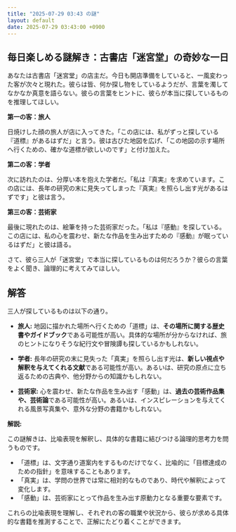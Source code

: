 ```yaml
---
title: "2025-07-29 03:43 の謎"
layout: default
date: 2025-07-29 03:43:00 +0900
---
```

## 毎日楽しめる謎解き：古書店「迷宮堂」の奇妙な一日

あなたは古書店「迷宮堂」の店主だ。今日も開店準備をしていると、一風変わった客が次々と現れた。彼らは皆、何か探し物をしているようだが、言葉を濁してなかなか真意を語らない。彼らの言葉をヒントに、彼らが本当に探しているものを推理してほしい。

**第一の客：旅人**

日焼けした顔の旅人が店に入ってきた。「この店には、私がずっと探している『道標』があるはずだ」と言う。彼は古びた地図を広げ、「この地図の示す場所へ行くための、確かな道標が欲しいのです」と付け加えた。

**第二の客：学者**

次に訪れたのは、分厚い本を抱えた学者だ。「私は『真実』を求めています。この店には、長年の研究の末に見失ってしまった『真実』を照らし出す光があるはずです」と彼は言う。

**第三の客：芸術家**

最後に現れたのは、絵筆を持った芸術家だった。「私は『感動』を探している。この店には、私の心を震わせ、新たな作品を生み出すための『感動』が眠っているはずだ」と彼は語る。

さて、彼ら三人が「迷宮堂」で本当に探しているものは何だろうか？彼らの言葉をよく聞き、論理的に考えてみてほしい。

## 解答

三人が探しているものは以下の通り。

*   **旅人:** 地図に描かれた場所へ行くための「道標」は、**その場所に関する歴史書やガイドブック**である可能性が高い。具体的な場所が分からなければ、旅のヒントになりそうな紀行文や冒険譚も探しているかもしれない。

*   **学者:** 長年の研究の末に見失った「真実」を照らし出す光は、**新しい視点や解釈を与えてくれる文献**である可能性が高い。あるいは、研究の原点に立ち返るための古典や、他分野からの知識かもしれない。

*   **芸術家:** 心を震わせ、新たな作品を生み出す「感動」は、**過去の芸術作品集や、芸術論**である可能性が高い。あるいは、インスピレーションを与えてくれる風景写真集や、意外な分野の書籍かもしれない。

**解説:**

この謎解きは、比喩表現を解釈し、具体的な書籍に結びつける論理的思考力を問うものです。

*   「道標」は、文字通り道案内をするものだけでなく、比喩的に「目標達成のための指針」を意味することもあります。
*   「真実」は、学問の世界では常に相対的なものであり、時代や解釈によって変化します。
*   「感動」は、芸術家にとって作品を生み出す原動力となる重要な要素です。

これらの比喩表現を理解し、それぞれの客の職業や状況から、彼らが求める具体的な書籍を推測することで、正解にたどり着くことができます。
